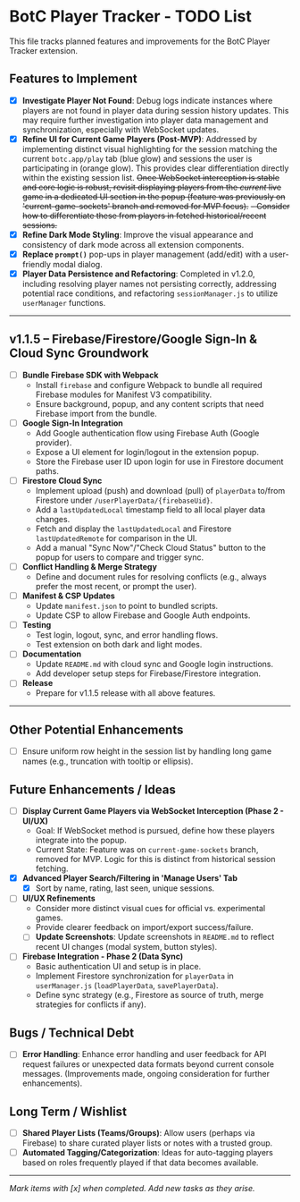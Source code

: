 # BotC Player Tracker - TODO List

This file tracks planned features and improvements for the BotC Player Tracker extension.

## Features to Implement

- [x] **Investigate Player Not Found**: Debug logs indicate instances where players are not found in player data during session history updates. This may require further investigation into player data management and synchronization, especially with WebSocket updates.
- [x] **Refine UI for Current Game Players (Post-MVP)**: Addressed by implementing distinct visual highlighting for the session matching the current `botc.app/play` tab (blue glow) and sessions the user is participating in (orange glow). This provides clear differentiation directly within the existing session list. ~~Once WebSocket interception is stable and core logic is robust, revisit displaying players from the *current* live game in a dedicated UI section in the popup (feature was previously on 'current-game-sockets' branch and removed for MVP focus).~~
    ~~- Consider how to differentiate these from players in fetched historical/recent sessions.~~
- [x] **Refine Dark Mode Styling**: Improve the visual appearance and consistency of dark mode across all extension components.
- [x] **Replace `prompt()`** pop-ups in player management (add/edit) with a user-friendly modal dialog.
- [x] **Player Data Persistence and Refactoring**: Completed in v1.2.0, including resolving player names not persisting correctly, addressing potential race conditions, and refactoring `sessionManager.js` to utilize `userManager` functions.

---

## v1.1.5 – Firebase/Firestore/Google Sign-In & Cloud Sync Groundwork

- [ ] **Bundle Firebase SDK with Webpack**
    - Install `firebase` and configure Webpack to bundle all required Firebase modules for Manifest V3 compatibility.
    - Ensure background, popup, and any content scripts that need Firebase import from the bundle.
- [ ] **Google Sign-In Integration**
    - Add Google authentication flow using Firebase Auth (Google provider).
    - Expose a UI element for login/logout in the extension popup.
    - Store the Firebase user ID upon login for use in Firestore document paths.
- [ ] **Firestore Cloud Sync**
    - Implement upload (push) and download (pull) of `playerData` to/from Firestore under `/userPlayerData/{firebaseUid}`.
    - Add a `lastUpdatedLocal` timestamp field to all local player data changes.
    - Fetch and display the `lastUpdatedLocal` and Firestore `lastUpdatedRemote` for comparison in the UI.
    - Add a manual "Sync Now"/"Check Cloud Status" button to the popup for users to compare and trigger sync.
- [ ] **Conflict Handling & Merge Strategy**
    - Define and document rules for resolving conflicts (e.g., always prefer the most recent, or prompt the user).
- [ ] **Manifest & CSP Updates**
    - Update `manifest.json` to point to bundled scripts.
    - Update CSP to allow Firebase and Google Auth endpoints.
- [ ] **Testing**
    - Test login, logout, sync, and error handling flows.
    - Test extension on both dark and light modes.
- [ ] **Documentation**
    - Update `README.md` with cloud sync and Google login instructions.
    - Add developer setup steps for Firebase/Firestore integration.
- [ ] **Release**
    - Prepare for v1.1.5 release with all above features.

---

## Other Potential Enhancements

- [ ] Ensure uniform row height in the session list by handling long game names (e.g., truncation with tooltip or ellipsis).

## Future Enhancements / Ideas

- [ ] **Display Current Game Players via WebSocket Interception (Phase 2 - UI/UX)**
  - Goal: If WebSocket method is pursued, define how these players integrate into the popup.
  - Current State: Feature was on `current-game-sockets` branch, removed for MVP. Logic for this is distinct from historical session fetching.
- [x] **Advanced Player Search/Filtering in 'Manage Users' Tab**
  - [x] Sort by name, rating, last seen, unique sessions.
- [ ] **UI/UX Refinements**
  -   Consider more distinct visual cues for official vs. experimental games.
  -   Provide clearer feedback on import/export success/failure.
  - [ ] **Update Screenshots**: Update screenshots in `README.md` to reflect recent UI changes (modal system, button styles).
- [ ] **Firebase Integration - Phase 2 (Data Sync)**
    -   Basic authentication UI and setup is in place.
    -   Implement Firestore synchronization for `playerData` in `userManager.js` (`loadPlayerData`, `savePlayerData`).
    -   Define sync strategy (e.g., Firestore as source of truth, merge strategies for conflicts if any).

## Bugs / Technical Debt

- [ ] **Error Handling**: Enhance error handling and user feedback for API request failures or unexpected data formats beyond current console messages. (Improvements made, ongoing consideration for further enhancements).

## Long Term / Wishlist

- [ ] **Shared Player Lists (Teams/Groups)**: Allow users (perhaps via Firebase) to share curated player lists or notes with a trusted group.
- [ ] **Automated Tagging/Categorization**: Ideas for auto-tagging players based on roles frequently played if that data becomes available.

---
*Mark items with [x] when completed. Add new tasks as they arise.*
